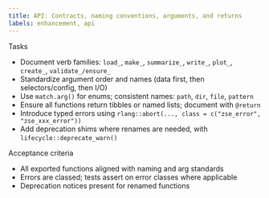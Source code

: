 ```yaml
---
title: API: Contracts, naming conventions, arguments, and returns
labels: enhancement, api
---
```


Tasks
- Document verb families: `load_`, `make_`, `summarize_`, `write_`, `plot_`, `create_`, `validate_/ensure_`
- Standardize argument order and names (data first, then selectors/config, then I/O)
- Use `match.arg()` for enums; consistent names: `path`, `dir`, `file`, `pattern`
- Ensure all functions return tibbles or named lists; document with `@return`
- Introduce typed errors using `rlang::abort(..., class = c("zse_error", "zse_xxx_error"))`
- Add deprecation shims where renames are needed, with `lifecycle::deprecate_warn()`

Acceptance criteria
- All exported functions aligned with naming and arg standards
- Errors are classed; tests assert on error classes where applicable
- Deprecation notices present for renamed functions